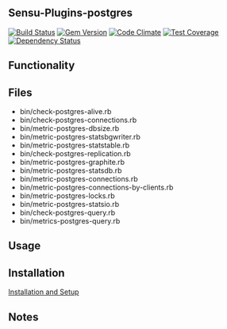 ## Sensu-Plugins-postgres

[![Build Status](https://travis-ci.org/sensu-plugins/sensu-plugins-postgres.svg?branch=master)](https://travis-ci.org/sensu-plugins/sensu-plugins-postgres)
[![Gem Version](https://badge.fury.io/rb/sensu-plugins-postgres.svg)](http://badge.fury.io/rb/sensu-plugins-postgres)
[![Code Climate](https://codeclimate.com/github/sensu-plugins/sensu-plugins-postgres/badges/gpa.svg)](https://codeclimate.com/github/sensu-plugins/sensu-plugins-postgres)
[![Test Coverage](https://codeclimate.com/github/sensu-plugins/sensu-plugins-postgres/badges/coverage.svg)](https://codeclimate.com/github/sensu-plugins/sensu-plugins-postgres)
[![Dependency Status](https://gemnasium.com/sensu-plugins/sensu-plugins-postgres.svg)](https://gemnasium.com/sensu-plugins/sensu-plugins-postgres)

## Functionality

## Files
 * bin/check-postgres-alive.rb
 * bin/check-postgres-connections.rb
 * bin/metric-postgres-dbsize.rb
 * bin/metric-postgres-statsbgwriter.rb
 * bin/metric-postgres-statstable.rb
 * bin/check-postgres-replication.rb
 * bin/metric-postgres-graphite.rb
 * bin/metric-postgres-statsdb.rb
 * bin/metric-postgres-connections.rb
 * bin/metric-postgres-connections-by-clients.rb
 * bin/metric-postgres-locks.rb
 * bin/metric-postgres-statsio.rb
 * bin/check-postgres-query.rb
 * bin/metrics-postgres-query.rb

## Usage

## Installation

[Installation and Setup](http://sensu-plugins.io/docs/installation_instructions.html)

## Notes
